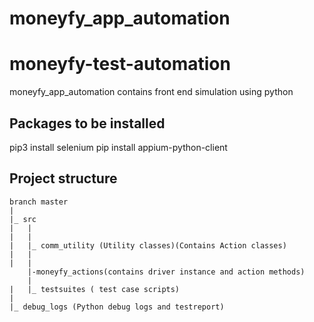 # moneyfy_app_automation
# moneyfy-test-automation
moneyfy_app_automation contains front end simulation using python


## Packages to be installed
pip3 install selenium
pip install appium-python-client


## Project structure

```
branch master
|
|_ src
|	|
|	|
|	|_ comm_utility (Utility classes)(Contains Action classes)
|   | 
|	|
    |-moneyfy_actions(contains driver instance and action methods)
    |
|	|_ testsuites ( test case scripts)
|
|_ debug_logs (Python debug logs and testreport)
```

